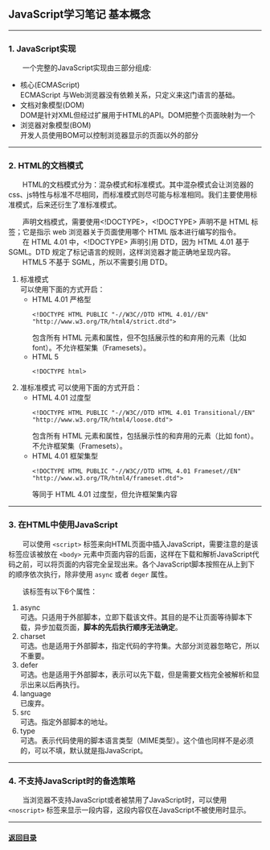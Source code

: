 ## JavaScript学习笔记 基本概念
---
### 1. JavaScript实现

&emsp;&emsp;一个完整的JavaScript实现由三部分组成:  
+ 核心(ECMAScript)  
    ECMAScript 与Web浏览器没有依赖关系，只定义来这门语言的基础。
+ 文档对象模型(DOM)  
    DOM是针对XML但经过扩展用于HTML的API。DOM把整个页面映射为一个
+ 浏览器对象模型(BOM)  
    开发人员使用BOM可以控制浏览器显示的页面以外的部分

---
### 2. HTML的文档模式

&emsp;&emsp;HTML的文档模式分为：混杂模式和标准模式。其中混杂模式会让浏览器的css、js特性与标准不尽相同，而标准模式则尽可能与标准相同。我们主要使用标准模式，后来还衍生了准标准模式。

&emsp;&emsp;声明文档模式，需要使用<!DOCTYPE>，<!DOCTYPE> 声明不是 HTML 标签；它是指示 web 浏览器关于页面使用哪个 HTML 版本进行编写的指令。  
&emsp;&emsp;在 HTML 4.01 中，<!DOCTYPE> 声明引用 DTD，因为 HTML 4.01 基于 SGML。DTD 规定了标记语言的规则，这样浏览器才能正确地呈现内容。  
&emsp;&emsp;HTML5 不基于 SGML，所以不需要引用 DTD。

1. 标准模式  
    可以使用下面的方式开启：
    + HTML 4.01 严格型
        ```
        <!DOCTYPE HTML PUBLIC "-//W3C//DTD HTML 4.01//EN" 
        "http://www.w3.org/TR/html4/strict.dtd">
        ```
        包含所有 HTML 元素和属性，但不包括展示性的和弃用的元素（比如 font）。不允许框架集（Framesets）。
    + HTML 5
        ```
        <!DOCTYPE html>
        ```
2. 准标准模式
    可以使用下面的方式开启：  
    + HTML 4.01 过度型
        ```
        <!DOCTYPE HTML PUBLIC "-//W3C//DTD HTML 4.01 Transitional//EN" 
        "http://www.w3.org/TR/html4/loose.dtd">
        ```
        包含所有 HTML 元素和属性，包括展示性的和弃用的元素（比如 font）。不允许框架集（Framesets）。
    + HTML 4.01 框架集型
        ```
        <!DOCTYPE HTML PUBLIC "-//W3C//DTD HTML 4.01 Frameset//EN" 
        "http://www.w3.org/TR/html4/frameset.dtd">
        ``` 
        等同于 HTML 4.01 过度型，但允许框架集内容

---
### 3. 在HTML中使用JavaScript

&emsp;&emsp;可以使用 `<script>` 标签来向HTML页面中插入JavaScript，需要注意的是该标签应该被放在 `<body>` 元素中页面内容的后面，这样在下载和解析JavaScript代码之前，可以将页面的内容完全呈现出来。各个JavaScript脚本按照在从上到下的顺序依次执行，除非使用 `async` 或者 `deger` 属性。

&emsp;&emsp;该标签有以下6个属性：
1. async  
    可选。只适用于外部脚本，立即下载该文件。其目的是不让页面等待脚本下载，异步加载页面，**脚本的先后执行顺序无法确定**。
2. charset  
    可选。也是适用于外部脚本，指定代码的字符集。大部分浏览器忽略它，所以不重要。
3. defer  
    可选。也是适用于外部脚本，表示可以先下载，但是需要文档完全被解析和显示出来以后再执行。
4. language  
    已废弃。
5. src  
    可选。指定外部脚本的地址。
6. type  
    可选。表示代码使用的脚本语言类型（MIME类型）。这个值也同样不是必须的，可以不填，默认就是指JavaScript。

---
### 4. 不支持JavaScript时的备选策略

&emsp;&emsp;当浏览器不支持JavaScript或者被禁用了JavaScript时，可以使用 `<noscript>` 标签来显示一段内容，这段内容仅在JavaScript不被使用时显示。

---

#### [返回目录](./)